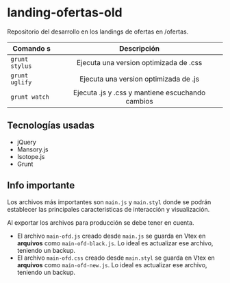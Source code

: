 # landing-ofertas-old

Repositorio del desarrollo en los landings de ofertas en /ofertas.


| Comando s       | Descripción           |
| -------------- |:-------------:|
| `grunt stylus` | Ejecuta una version optimizada de .css |
| `grunt uglify` | Ejecuta una version optimizada de .js     |
| `grunt watch`  | Ejecuta .js y .css y mantiene escuchando cambios   |

## Tecnologías usadas

- jQuery
- Mansory.js
- Isotope.js
- Grunt

## Info importante

Los archivos más importantes son `main.js` y `main.styl` donde se podrán establecer las principales caracteristicas de interacción y visualización. 

Al exportar los archivos para producción se debe tener en cuenta.

- El archivo `main-ofd.js` creado desde `main.js` se guarda en Vtex en **arquivos** como `main-ofd-black.js`. Lo ideal es actualizar ese archivo, teniendo un backup.
- El archivo `main-ofd.css` creado desde `main.styl` se guarda en Vtex en **arquivos** como `main-ofd-new.js`. Lo ideal es actualizar ese archivo, teniendo un backup.



